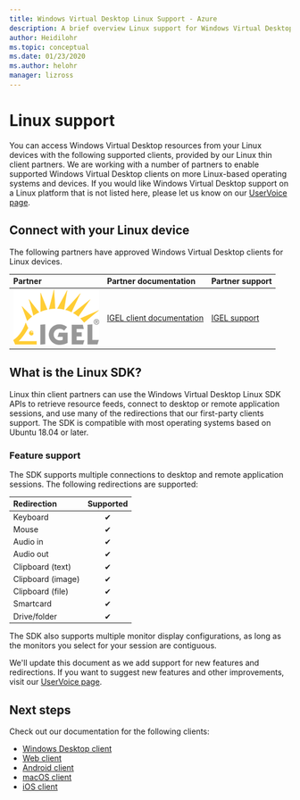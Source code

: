 ```yaml
---
title: Windows Virtual Desktop Linux Support - Azure
description: A brief overview Linux support for Windows Virtual Desktop.
author: Heidilohr
ms.topic: conceptual
ms.date: 01/23/2020
ms.author: helohr
manager: lizross
---
```

# Linux support

You can access Windows Virtual Desktop resources from your Linux devices with the following supported clients, provided by our Linux thin client partners. We are working with a number of partners to enable supported Windows Virtual Desktop clients on more Linux-based operating systems and devices. If you would like Windows Virtual Desktop support on a Linux platform that is not listed here, please let us know on our [UserVoice page](https://remotedesktop.uservoice.com/forums/923035-remote-desktop-support-on-linux).

## Connect with your Linux device

The following partners have approved Windows Virtual Desktop clients for Linux devices.

|Partner|Partner documentation|Partner support|
|:------|:--------------------|:--------------|
|![IGEL logo](./media/partners/igel.png)|[IGEL client documentation](https://www.igel.com/igel-solution-family/windows-virtual-desktop/)|[IGEL support](https://www.igel.com/support/)|

## What is the Linux SDK?

Linux thin client partners can use the Windows Virtual Desktop Linux SDK APIs to retrieve resource feeds, connect to desktop or remote application sessions, and use many of the redirections that our first-party clients support. The SDK is compatible with most operating systems based on Ubuntu 18.04 or later.

### Feature support

The SDK supports multiple connections to desktop and remote application sessions. The following redirections are supported:

| Redirection       | Supported |
| :---------------- | :-------: |
| Keyboard          | &#10004;  |
| Mouse             | &#10004;  |
| Audio in          | &#10004;  |
| Audio out         | &#10004;  |
| Clipboard (text)  | &#10004;  |
| Clipboard (image) | &#10004;  |
| Clipboard (file)  | &#10004;  |
| Smartcard         | &#10004;  |
| Drive/folder      | &#10004;  |

The SDK also supports multiple monitor display configurations, as long as the monitors you select for your session are contiguous.

We'll update this document as we add support for new features and redirections. If you want to suggest new features and other improvements, visit our [UserVoice page](https://go.microsoft.com/fwlink/?linkid=2116523).

## Next steps

Check out our documentation for the following clients:

- [Windows Desktop client](connect-windows-7-10.md)
- [Web client](connect-web.md)
- [Android client](connect-android.md)
- [macOS client](connect-macos.md)
- [iOS client](connect-ios.md)
